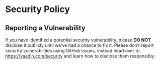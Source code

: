 # Security Policy

## Reporting a Vulnerability

If you have identified a potential security vulnerability, please **DO NOT** disclose it publicly until we’ve had a chance to fix it.
Please don’t report security vulnerabilities using GitHub issues, instead head over to https://vaadin.com/security and learn how to disclose them responsibly.
